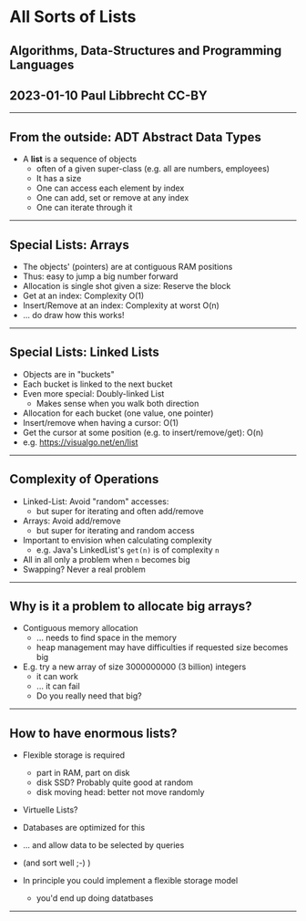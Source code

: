 # All Sorts of Lists

## Algorithms, Data-Structures and Programming Languages
## 2023-01-10 Paul Libbrecht CC-BY

--- 

## From the outside: ADT Abstract Data Types

* A **list** is a sequence of objects
	* often of a given super-class (e.g. all are numbers, employees)
	* It has a size
	* One can access each element by index
	* One can add, set or remove at any index
	* One can iterate through it

- - -

## Special Lists: Arrays

* The objects' (pointers) are at contiguous RAM positions
* Thus: easy to jump a big number forward
* Allocation is single shot given a size: Reserve the block
* Get at an index: Complexity O(1)
* Insert/Remove at an index: Complexity at worst O(n)
* ... do draw how this works!

---

## Special Lists: Linked Lists

- Objects are in "buckets"
- Each bucket is linked to the next bucket
- Even more special: Doubly-linked List
	- Makes sense when you walk both direction
- Allocation for each bucket (one value, one pointer)
- Insert/remove when having a cursor: O(1)
- Get the cursor at some position (e.g. to insert/remove/get): O(n)
- e.g. https://visualgo.net/en/list

- - -
## Complexity of Operations

* Linked-List: Avoid "random" accesses:
	* but super for iterating and often add/remove
* Arrays: Avoid add/remove
	* but super for iterating and random access
* Important to envision when calculating complexity
	* e.g. Java's LinkedList's `get(n)` is of complexity `n`
* All in all only a problem when `n` becomes big
* Swapping? Never a real problem


- - -

## Why is it a problem to allocate big arrays?

* Contiguous memory allocation
	* ... needs to find space in the memory
	* heap management may have difficulties if requested size becomes big
* E.g. try a new array of size 3000000000 (3 billion) integers
	* it can work
	* ... it can fail
	* Do you really need that big?

- - -

## How to have enormous lists?

* Flexible storage is required
	* part in RAM, part on disk
	* disk SSD? Probably quite good at random
	* disk moving head: better not move randomly
* Virtuelle Lists?
* Databases are optimized for this
* ... and allow data to be selected by queries
* (and sort well ;-) )

* In principle you could implement a flexible storage model
	* you'd end up doing datatbases

- - -
